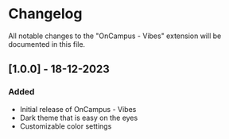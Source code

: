 # Changelog
All notable changes to the "OnCampus - Vibes" extension will be documented in this file.

## [1.0.0] - 18-12-2023

### Added

- Initial release of OnCampus - Vibes
- Dark theme that is easy on the eyes
- Customizable color settings